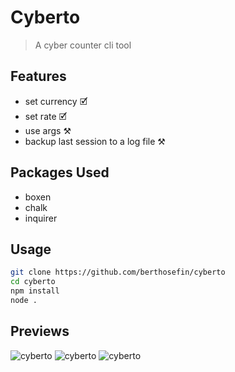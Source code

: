 # Cyberto

> A cyber counter cli tool

## Features

- set currency 🗹
- set rate 🗹
- use args ⚒
- backup last session to a log file ⚒

## Packages Used

- boxen
- chalk
- inquirer

## Usage

```bash
git clone https://github.com/berthosefin/cyberto
cd cyberto
npm install
node .
```

## Previews

![cyberto](https://raw.githubusercontent.com/berthosefin/cyberto/main/previews/1.png)
![cyberto](https://raw.githubusercontent.com/berthosefin/cyberto/main/previews/2.png)
![cyberto](https://raw.githubusercontent.com/berthosefin/cyberto/main/previews/3.png)
